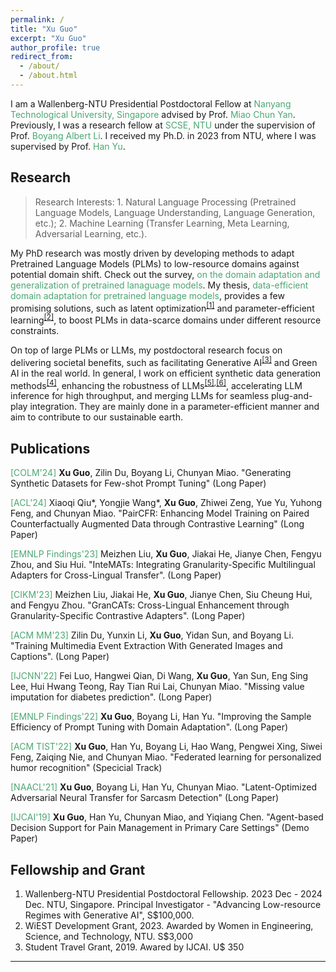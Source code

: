```yaml
---
permalink: /
title: "Xu Guo"
excerpt: "Xu Guo"
author_profile: true
redirect_from: 
  - /about/
  - /about.html
---
```


I am a Wallenberg-NTU Presidential Postdoctoral Fellow at <a href="https://www.ntu.edu.sg/" style="color: #4ca772; text-decoration: none;">Nanyang Technological University, Singapore</a> advised by Prof. <a href="https://dr.ntu.edu.sg/cris/rp/rp00084" style="color: #4ca772; text-decoration: none;">Miao Chun Yan</a>.
Previously, I was a research fellow at <a href="https://www.ntu.edu.sg/scse" style="color: #4ca772; text-decoration: none;">SCSE, NTU</a>
under the supervision of Prof. <a href="http://www.boyangli.org/" style="color: #4ca772; text-decoration: none;">Boyang Albert Li</a>.
I received my Ph.D. in 2023 from NTU, where I was supervised by Prof. <a href="https://personal.ntu.edu.sg/han.yu/" style="color: #4ca772; text-decoration: none;">Han Yu</a>.

[//]: # (> <span style="color:red"> *Hiring!* </span> A <a href="https://ntu.wd3.myworkdayjobs.com/en-US/Careers/details/Research-Scientist--Computer-Science-Natural-Language-Processing-_R00017008">Research Scientist</a> and a )

[//]: # (> <a href="https://ntu.wd3.myworkdayjobs.com/en-US/Careers/details/Research-Engineer-I-or-II--Computer-Science--Natural-Language-Processing-_R00017009"> Research Engineer &#40;I or II&#41;</a> position is available at NTU!)

[//]: # (> Candidates will be working on Large Language Models for Health. )


## Research

> Research Interests: 1. Natural Language Processing (Pretrained Language Models, Language Understanding, Language Generation, etc.); 2. Machine Learning (Transfer Learning, Meta Learning, Adversarial Learning, etc.).

My PhD research was mostly driven by developing methods to adapt Pretrained Language Models (PLMs) to low-resource domains against potential domain shift. 
Check out the survey, <a href="https://arxiv.org/pdf/2211.03154.pdf" style="color: #4ca772; text-decoration: none;">on the domain adaptation and generalization of pretrained lanaguage models</a>. 
My thesis, <a href="https://dr.ntu.edu.sg/bitstream/10356/167965/2/PhD_Thesis_GuoXu.pdf" style="color: #4ca772; text-decoration: none;">data-efficient domain adaptation for pretrained language models</a>, 
provides a few promising solutions, such as latent optimization<sup>[[1]](https://aclanthology.org/2021.naacl-main.425.pdf)</sup> and parameter-efficient learning<sup>[[2]](https://aclanthology.org/2022.findings-emnlp.258.pdf)</sup>, to boost PLMs in data-scarce domains under different resource constraints. 

On top of large PLMs or LLMs, my postdoctoral research focus on delivering societal benefits, such as facilitating Generative AI<sup>[[3]](https://arxiv.org/pdf/2403.04190)</sup> and Green AI in the real world.
In general, I work on efficient synthetic data generation methods<sup>[[4]](https://dl.acm.org/doi/pdf/10.1145/3581783.3612526)</sup>, enhancing the robustness of LLMs<sup>[[5]](https://arxiv.org/pdf/2406.06633),[[6]](https://arxiv.org/pdf/2407.03993)</sup>, 
accelerating LLM inference for high throughput, 
and merging LLMs for seamless plug-and-play integration.
They are mainly done in a parameter-efficient manner and aim to contribute to our sustainable earth.


## Publications

<span style="color: #4ca772">[COLM'24]</span> **Xu Guo**, Zilin Du, Boyang Li, Chunyan Miao. "Generating Synthetic Datasets for Few-shot Prompt Tuning" (Long Paper)

<span style="color: #4ca772">[ACL'24]</span> Xiaoqi Qiu\*, Yongjie Wang\*, **Xu Guo**, Zhiwei Zeng, Yue Yu, Yuhong Feng, and Chunyan Miao. "PairCFR: Enhancing Model Training on Paired Counterfactually Augmented Data through Contrastive Learning" (Long Paper)

<span style="color: #4ca772">[EMNLP Findings'23]</span> Meizhen Liu, **Xu Guo**, Jiakai He, Jianye Chen, Fengyu Zhou, and Siu Hui. "InteMATs: Integrating Granularity-Specific Multilingual Adapters for Cross-Lingual Transfer". (Long Paper)

<span style="color: #4ca772">[CIKM'23]</span> Meizhen Liu, Jiakai He, **Xu Guo**, Jianye Chen, Siu Cheung Hui, and Fengyu Zhou. "GranCATs: Cross-Lingual Enhancement through Granularity-Specific Contrastive Adapters". (Long Paper)

<span style="color: #4ca772">[ACM MM'23]</span> Zilin Du, Yunxin Li, **Xu Guo**, Yidan Sun, and Boyang Li. "Training Multimedia Event Extraction With Generated Images and Captions". (Long Paper) 

<span style="color: #4ca772">[IJCNN'22]</span> Fei Luo, Hangwei Qian, Di Wang, **Xu Guo**, Yan Sun, Eng Sing Lee, Hui Hwang Teong, Ray Tian Rui Lai, Chunyan Miao. "Missing value imputation for diabetes prediction". (Long Paper)

<span style="color: #4ca772">[EMNLP Findings'22]</span> **Xu Guo**, Boyang Li, Han Yu. "Improving the Sample Efficiency of Prompt Tuning with Domain Adaptation". (Long Paper)

<span style="color: #4ca772">[ACM TIST'22]</span> **Xu Guo**, Han Yu, Boyang Li, Hao Wang, Pengwei Xing, Siwei Feng, Zaiqing Nie, and Chunyan Miao. "Federated learning for personalized humor recognition" (Specicial Track)

<span style="color: #4ca772">[NAACL'21]</span> **Xu Guo**, Boyang Li, Han Yu, Chunyan Miao. "Latent-Optimized Adversarial Neural Transfer for Sarcasm Detection" (Long Paper)

<span style="color: #4ca772">[IJCAI'19]</span> **Xu Guo**, Han Yu, Chunyan Miao, and Yiqiang Chen. "Agent-based Decision Support for Pain Management in Primary Care Settings" (Demo Paper)



[//]: # (News)

[//]: # (---)

[//]: # (* 10.23/2023. Served as a Session Chair at CIKM.)

[//]: # (* 10.9/2023. Visiting TUM, Germany.)

[//]: # (* 10/2023. One [paper]&#40;https://aclanthology.org/2023.findings-emnlp.335.pdf&#41; accepted to EMNLP Findings. )

[//]: # (* 08/2023. One [paper]&#40;https://dl.acm.org/doi/pdf/10.1145/3583780.3614896&#41; accepted to CIKM. )

[//]: # (* 07/2023. One [paper]&#40;https://browse.arxiv.org/pdf/2306.08966.pdf&#41; accepted to ACM MM.)

[//]: # (* 06/2023. Awarded [Wallenberg-NTU Presidential Postdoctoral Fellowship.]&#40;https://www.ntu.edu.sg/research/research-careers/presidential-postdoctoral-fellowship-&#40;ppf&#41;#Content_C048_Col01&#41;)

[//]: # (* 02/05/2023. Successfully defended my PhD.)

[//]: # (* 02/2023. Awarded [WiEST Development Grant]&#40;https://www.ntu.edu.sg/women/wiest-development-grant&#41;. Women in STEM at NTU.)


## Fellowship and Grant



1. Wallenberg-NTU Presidential Postdoctoral Fellowship. 2023 Dec - 2024 Dec. NTU, Singapore. Principal Investigator - "Advancing Low-resource Regimes with Generative AI", S$100,000.
2. WiEST Development Grant, 2023. Awarded by Women in Engineering, Science, and Technology, NTU. S$3,000
3. Student Travel Grant, 2019. Awared by IJCAI. U\$ 350


----



